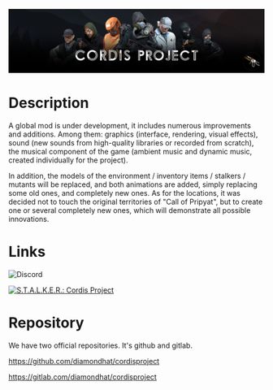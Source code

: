 ![alt text](logo.jpg)

# Description

A global mod is under development, it includes numerous improvements and additions. Among them: graphics (interface, rendering, visual effects), sound (new sounds from high-quality libraries or recorded from scratch), the musical component of the game (ambient music and dynamic music, created individually for the project). 

In addition, the models of the environment / inventory items / stalkers / mutants will be replaced, and both animations are added, simply replacing some old ones, and completely new ones. As for the locations, it was decided not to touch the original territories of "Call of Pripyat", but to create one or several completely new ones, which will demonstrate all possible innovations.

# Links 

![Discord](https://img.shields.io/discord/379259368102690816)

<a href="https://www.moddb.com/mods/cordisproject" title="View S.T.A.L.K.E.R.: Cordis Project on Mod DB" target="_blank"><img src="https://button.moddb.com/popularity/medium/mods/41886.png" alt="S.T.A.L.K.E.R.: Cordis Project" /></a>

# Repository

We have two official repositories. It's github and gitlab.

https://github.com/diamondhat/cordisproject

https://gitlab.com/diamondhat/cordisproject
